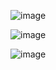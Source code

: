 ![image](https://user-images.githubusercontent.com/102954942/221248381-fb700e45-f326-4929-8b67-5004daa3d0d5.png)

![image](https://user-images.githubusercontent.com/102954942/221248756-6282d86c-bef8-468b-8b1d-b4fc23f93fef.png)

![image](https://user-images.githubusercontent.com/102954942/221248944-820d05b7-0952-4103-8932-6f7e3a9de182.png)
